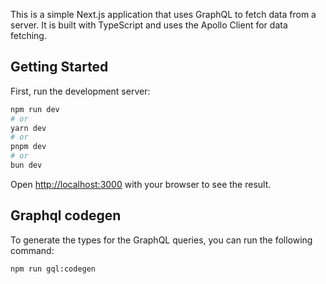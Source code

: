 This is a simple Next.js application that uses GraphQL to fetch data from a server. It is built with TypeScript and uses the Apollo Client for data fetching.

## Getting Started

First, run the development server:

```bash
npm run dev
# or
yarn dev
# or
pnpm dev
# or
bun dev
```

Open [http://localhost:3000](http://localhost:3000) with your browser to see the result.

## Graphql codegen

To generate the types for the GraphQL queries, you can run the following command:

```bash
npm run gql:codegen
```
